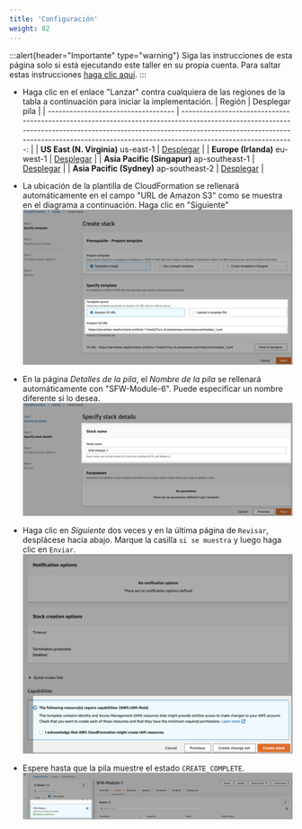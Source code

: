 ```yaml
---
title: 'Configuración'
weight: 82
---
```


:::alert{header="Importante" type="warning"}
Siga las instrucciones de esta página solo si está ejecutando este taller en su propia cuenta. Para saltar estas instrucciones [haga clic aquí](../step-3).
:::

- Haga clic en el enlace "Lanzar" contra cualquiera de las regiones de la tabla a continuación para iniciar la implementación.
  | Región | Desplegar pila |
  | ----------------------------------- | -------------------------------------------------------------------------------------------------------------------------------------------------------------------------------------------------------------------------------------------------------------: |
  | **US East (N. Virginia)** us-east-1 | [Desplegar](https://console.aws.amazon.com/cloudformation/home?region=us-east-1#/stacks/create/template?stackName=SFW-Module-6&templateURL=https://serverless-stepfunctions-artifacts-17oiei2i27urc.s3.amazonaws.com/resources/module_6.yml) |
  | **Europe (Irlanda)** eu-west-1 | [Desplegar](https://console.aws.amazon.com/cloudformation/home?region=eu-west-1#/stacks/create/template?stackName=SFW-Module-6&templateURL=https://serverless-stepfunctions-artifacts-17oiei2i27urc.s3.amazonaws.com/resources/module_6.yml) |
  | **Asia Pacific (Singapur)** ap-southeast-1 | [Desplegar](https://console.aws.amazon.com/cloudformation/home?region=ap-southeast-1#/stacks/create/template?stackName=SFW-Module-6&templateURL=https://serverless-stepfunctions-artifacts-17oiei2i27urc.s3.amazonaws.com/resources/module_6.yml) |
  | **Asia Pacific (Sydney)** ap-southeast-2 | [Desplegar](https://console.aws.amazon.com/cloudformation/home?region=ap-southeast-2#/stacks/create/template?stackName=SFW-Module-6&templateURL=https://serverless-stepfunctions-artifacts-17oiei2i27urc.s3.amazonaws.com/resources/module_6.yml) |

- La ubicación de la plantilla de CloudFormation se rellenará automáticamente en el campo "URL de Amazon S3" como se muestra en el diagrama a continuación. Haga clic en "Siguiente"
  ![CloudFormation specify template](/static/img/setup/setup-cloudformation-specify-template.png)
- En la página _Detalles de la pila_, el _Nombre de la pila_ se rellenará automáticamente con "SFW-Module-6". Puede especificar un nombre diferente si lo desea.
  ![CloudFormation stack name](/static/img/setup/setup-cloudformation-stack-name.png)
- Haga clic en _Siguiente_ dos veces y en la última página de `Revisar`, desplácese hacia abajo. Marque la casilla `si se muestra` y luego haga clic en `Enviar`.
  ![CloudFormation create stack](/static/img/setup/setup-cloudformation-create-stack.png)
- Espere hasta que la pila muestre el estado `CREATE_COMPLETE`.
  ![CloudFormation stack complete](/static/img/setup/setup-cloudformation-create-complete.png)
